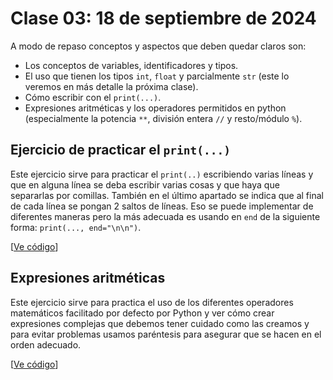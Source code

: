 # Clase 03: 18 de septiembre de 2024

A modo de repaso conceptos y aspectos que deben quedar claros son:
* Los conceptos de variables, identificadores y tipos.
* El uso que tienen los tipos `int`, `float` y parcialmente `str` (este lo veremos en más detalle la próxima clase).
* Cómo escribir con el `print(...)`.
* Expresiones aritméticas y los operadores permitidos en python (especialmente la potencia `**`, división entera `//` y resto/módulo `%`).  

## Ejercicio de practicar el `print(...)`

Este ejercicio sirve para practicar el `print(..)` escribiendo varias líneas y que en alguna línea se deba escribir varias cosas y que haya que separarlas por comillas. También en el último apartado se indica que al final de cada línea se pongan 2 saltos de líneas. Eso se puede implementar de diferentes maneras pero la más adecuada es usando en `end` de la siguiente forma: `print(..., end="\n\n")`.

[[Ve código](t2e01.print.py)]

## Expresiones aritméticas

Este ejercicio sirve para practica el uso de los diferentes operadores matemáticos facilitado por defecto por Python y ver cómo crear expresiones complejas que debemos tener cuidado como las creamos y para evitar problemas usamos paréntesis para asegurar que se hacen en el orden adecuado.

[[Ve código](t2e02.expresiones.py)]


